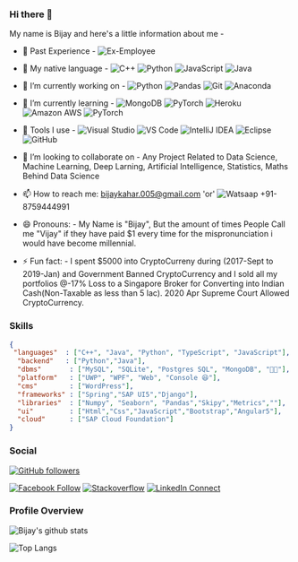 ### Hi there 👋

<!--
**Scholar-Bijay/Scholar-Bijay** is a ✨ _special_ ✨ repository because its `README.md` (this file) appears on your GitHub profile.-->

My name is Bijay and here's a little information about me -
- 🔗 Past Experience - ![Ex-Employee](http://img.shields.io/badge/-SAP-008FD3?labelColor=yellow&style=flat-square&logo=SAP) 

- 👯 My native language - ![C++](https://img.shields.io/badge/-C++-00599C?style=flat-square&logo=C%2B%2B)    ![Python](https://img.shields.io/badge/-Python-Black?labelColor=EEED09&style=flat-square&logo=Python)  ![JavaScript](https://img.shields.io/badge/-JavaScript-black?style=flat-square&logo=JavaScript)  ![Java](https://img.shields.io/badge/-Java-black?labelColor=2F2625&style=flat-square&logo=java)
  
- 🔭 I’m currently working on - ![Python](https://img.shields.io/badge/-Python-Black?labelColor=EEED09&style=flat-square&logo=Python) ![Pandas](http://img.shields.io/badge/-Pandas-150459?labelColor=yellow&style=flat-square&logo=Pandas)   ![Git](http://img.shields.io/badge/-Git-F05032?labelColor=yellow&style=flat-square&logo=Git) ![Anaconda](http://img.shields.io/badge/-Anaconda-42B029?labelColor=yellow&style=flat-square&logo=Anaconda)  

- 🌱 I’m currently learning  -   ![MongoDB](http://img.shields.io/badge/-MongoDB-47A248?labelColor=yellow&style=flat-square&logo=MongoDB)   ![PyTorch](http://img.shields.io/badge/-PyTorch-EE4C2C?labelColor=yellow&style=flat-square&logo=PyTorch) ![Heroku](http://img.shields.io/badge/-Heroku-430098?labelColor=yellow&style=flat-square&logo=Heroku) ![Amazon AWS](http://img.shields.io/badge/-Amazon%20AWS-232F3E?labelColor=yellow&style=flat-square&logo=Amazon%20AWS) ![PyTorch](http://img.shields.io/badge/-TensorFlow-FF6F00?labelColor=yellow&style=flat-square&logo=TensorFlow)

- 🔧 Tools I use -
  ![Visual Studio](https://img.shields.io/badge/-Visual%20Studio-5C2D91?style=flat-square&logo=visual-studio)
  ![VS Code](https://img.shields.io/badge/-VS%20Code-007ACC?style=flat-square&logo=visual-studio-code)
  ![IntelliJ IDEA](https://img.shields.io/badge/-IntelliJ%20IDEA-Black?style=flat-square&logo=IntelliJ+IDEA)
  ![Eclipse](http://img.shields.io/badge/-Eclipse%20IDE-2C2255?labelColor=yellow&style=flat-square&logo=Eclipse%20IDE)
  ![GitHub](http://img.shields.io/badge/-GitHub-181717?labelColor=yellow&style=flat-square&logo=GitHub)

- 👯 I’m looking to collaborate on - Any Project Related to Data Science, Machine Learning, Deep Larning, Artificial Intelligence, Statistics, Maths Behind Data Science 

<!-- - 🤔 I’m looking for help with ...
- 💬 Ask me about ... -->
- 📫 How to reach me: bijaykahar.005@gmail.com  'or' ![Watsaap](http://img.shields.io/badge/-25D366?labelColor=white&style=square&logo=WhatsApp) +91-8759444991 

- 😄 Pronouns: 
              - My Name is "Bijay", But the amount of times People Call me "Vijay" if they have paid \$1 every time for the mispronunciation i would have become millennial.
              
- ⚡ Fun fact:
              - I spent \$5000 into CryptoCurreny during (2017-Sept to 2019-Jan) and Government Banned CryptoCurrency and I sold all my portfolios @-17% Loss to a Singapore                       Broker for Converting into Indian Cash(Non-Taxable as less than 5 lac).  2020 Apr Supreme Court Allowed CryptoCurrency.


### Skills

```JSON
{
 "languages"  : ["C++", "Java", "Python", "TypeScript", "JavaScript"],
  "backend"   : ["Python","Java"],
  "dbms"       : ["MySQL", "SQLite", "Postgres SQL", "MongoDB", "🤣😂"],
  "platform"   : ["UWP", "WPF", "Web", "Console 😆"],
  "cms"        : ["WordPress"],
  "frameworks" : ["Spring","SAP UI5","Django"],
  "libraries"  : ["Numpy", "Seaborn", "Pandas","Skipy","Metrics",""],
  "ui"         : ["Html","Css","JavaScript","Bootstrap","Angular5"],
  "cloud"      : ["SAP Cloud Foundation"]
}
```

### Social

[![GitHub followers](https://img.shields.io/github/followers/mahmudx?style=flat-square&logo=GitHub&label=Follow&color=0077B5&labelColor=black)](https://github.com/Scholar-Bijay/Scholar-Bijay)
<!-- [![Insta Follow](https://img.shields.io/badge/%20-Follow-black?color=14171A&labelColor=d81b60&logo=instagram&logoColor=ffffff)](https://www.instagram.com/mahmudxyz)  -->
[![Facebook Follow](https://img.shields.io/badge/%20-Connect-black?color=14171A&labelColor=1976d2&logo=facebook&logoColor=ffffff)](https://www.facebook.com/kingbijaykahar/) 
[![Stackoverflow](https://img.shields.io/badge/%20-Questions-black?labelColor=FE7A16&logo=Stack%20Overflow&logoColor=fff)](https://stackoverflow.com/users/12635378/bijay-kahar)
[![LinkedIn Connect](https://img.shields.io/badge/%20-Connect-black?color=14171A&labelColor=0077B5&logo=linkedin&logoColor=ffffff)](https://www.linkedin.com/in/bijaykahar/)
### Profile Overview

![Bijay's github stats](https://github-readme-stats.vercel.app/api?username=Scholar-Bijay&show_icons=true&theme=radical&count_private=true)

<!-- [![ReadMe Card](https://github-readme-stats.vercel.app/api/pin/?username=anuraghazra&repo=github-readme-stats)](https://github.com/anuraghazra/github-readme-stats) -->


![Top Langs](https://github-readme-stats.vercel.app/api/top-langs/?username=Scholar-Bijay&theme=tokyonight)
